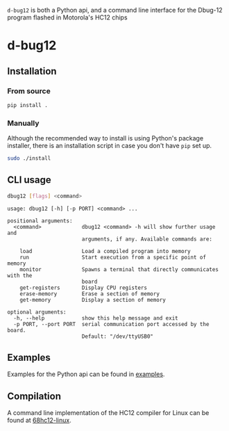 `d-bug12` is both a Python api, and a command line interface for the Dbug-12 program flashed in Motorola's HC12 chips

d-bug12
========

## Installation

### From source

```bash
pip install .
```

### Manually

Although the recommended way to install is using Python's package installer, there is an installation script in case you don't have `pip` set up.

```bash
sudo ./install
```

## CLI usage

```bash
dbug12 [flags] <command>
```

```
usage: dbug12 [-h] [-p PORT] <command> ...

positional arguments:
  <command>             dbug12 <command> -h will show further usage and
                        arguments, if any. Available commands are:

    load                Load a compiled program into memory
    run                 Start execution from a specific point of memory
    monitor             Spawns a terminal that directly communicates with the
                        board
    get-registers       Display CPU registers
    erase-memory        Erase a section of memory
    get-memory          Display a section of memory

optional arguments:
  -h, --help            show this help message and exit
  -p PORT, --port PORT  serial communication port accessed by the board.
                        Default: "/dev/ttyUSB0"
```

## Examples

Examples for the Python api can be found in [examples](examples).

## Compilation

A command line implementation of the HC12 compiler for Linux can be found at [68hc12-linux](https://github.com/mlndz28/68hc12-linux).
